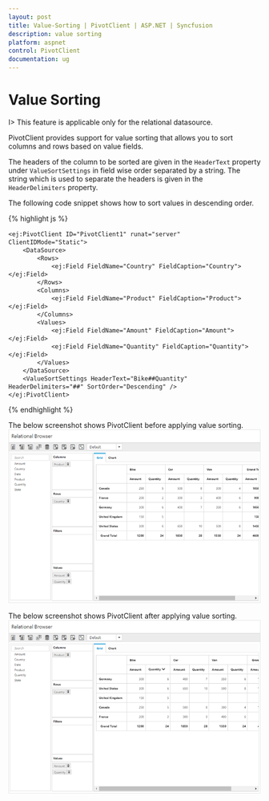 ```yaml
---
layout: post
title: Value-Sorting | PivotClient | ASP.NET | Syncfusion
description: value sorting
platform: aspnet
control: PivotClient
documentation: ug
---
```


# Value Sorting

I> This feature is applicable only for the relational datasource.

PivotClient provides support for value sorting that allows you to sort columns and rows based on value fields.

The headers of the column to be sorted are given in the `HeaderText` property under `ValueSortSettings` in field wise order separated by a string. The string which is used to separate the headers is given in the `HeaderDelimiters` property.

The following code snippet shows how to sort values in descending order.

{% highlight js %}

    <ej:PivotClient ID="PivotClient1" runat="server" ClientIDMode="Static">
        <DataSource>
            <Rows>
                <ej:Field FieldName="Country" FieldCaption="Country"></ej:Field>
            </Rows>
            <Columns>
                <ej:Field FieldName="Product" FieldCaption="Product"></ej:Field>
            </Columns>
            <Values>
                <ej:Field FieldName="Amount" FieldCaption="Amount"></ej:Field>
                <ej:Field FieldName="Quantity" FieldCaption="Quantity"></ej:Field>
            </Values>
        </DataSource>
        <ValueSortSettings HeaderText="Bike##Quantity" HeaderDelimiters="##" SortOrder="Descending" />
    </ej:PivotClient>

{% endhighlight %}

The below screenshot shows PivotClient before applying value sorting.
![ASP NET pivot client control](Value-Sorting_images/Before.png)

The below screenshot shows PivotClient after applying value sorting.
![ASP NET pivot client control with value sorting](Value-Sorting_images/After.png)